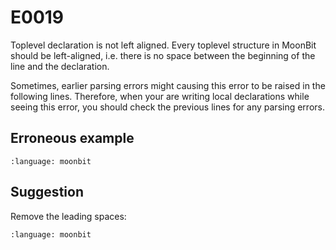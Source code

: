 # E0019

Toplevel declaration is not left aligned. Every toplevel structure in MoonBit
should be left-aligned, i.e. there is no space between the beginning of the line
and the declaration.

Sometimes, earlier parsing errors might causing this error to be raised in the
following lines. Therefore, when your are writing local declarations while
seeing this error, you should check the previous lines for any parsing errors.

## Erroneous example

```{literalinclude} /sources/error_codes/0019_error/top.mbt
:language: moonbit
```

## Suggestion

Remove the leading spaces:

```{literalinclude} /sources/error_codes/0019_fixed/top.mbt
:language: moonbit
```
